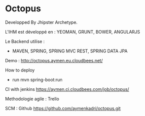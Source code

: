 Octopus
=======

Developped By Jhipster Archetype.


L'IHM est développé en :
  YEOMAN, GRUNT, BOWER, ANGULARJS


Le Backend utilise :
  * MAVEN, SPRING, SPRING MVC REST, SPRING DATA JPA



Demo : http://octopus.aymen.eu.cloudbees.net/




How to deploy
  * run mvn spring-boot:run


CI with jenkins
https://aymen.ci.cloudbees.com/job/octopus/

Methodologie agile : Trello

SCM : Github
https://github.com/aymenkadri/octopus.git
